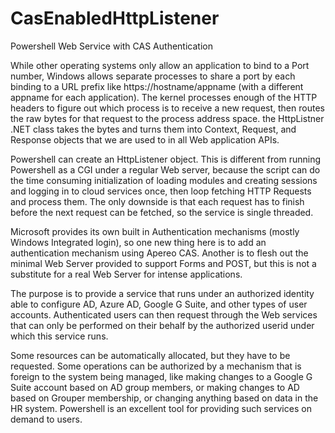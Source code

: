 # CasEnabledHttpListener
Powershell Web Service with CAS Authentication

While other operating systems only allow an application to bind to a Port number, Windows allows separate processes to share a port by each binding to a URL prefix like https://hostname/appname (with a different appname for each application). The kernel processes enough of the HTTP headers to figure out which process is to receive a new request, then routes the raw bytes for that request to the process address space. the HttpListner .NET class takes the bytes and turns them into Context, Request, and Response objects that we are used to in all Web application APIs.

Powershell can create an HttpListener object. This is different from running Powershell as a CGI under a regular Web server, because the script can do the time consuming initialization of loading modules and creating sessions and logging in to cloud services once, then loop fetching HTTP Requests and process them. The only downside is that each request has to finish before the next request can be fetched, so the service is single threaded.

Microsoft provides its own built in Authentication mechanisms (mostly Windows Integrated login), so one new thing here is to add an authentication mechanism using Apereo CAS. Another is to flesh out the minimal Web Server provided to support Forms and POST, but this is not a substitute for a real Web Server for intense applications.

The purpose is to provide a service that runs under an authorized identity able to configure AD, Azure AD, Google G Suite, and other types of user accounts. Authenticated users can then request through the Web services that can only be performed on their behalf by the authorized userid under which this service runs.

Some resources can be automatically allocated, but they have to be requested. Some operations can be authorized by a mechanism that is foreign to the system being managed, like making changes to a Google G Suite account based on AD group members, or making changes to AD based on Grouper membership, or changing anything based on data in the HR system. Powershell is an excellent tool for providing such services on demand to users.